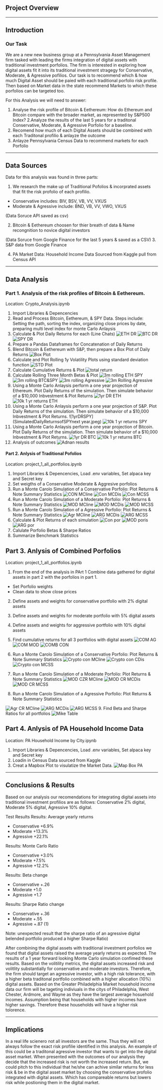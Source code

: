 ## Project Overview 

---

## Introduction
### Our Task 

We are a new new business group at a Pennsylvania Asset Management firm tasked with leading the firms integration of digital assets with traditional investment porfolios. The firm is interested in exploring how digital assets fit it into its traditional investment stragegy for Conservative, Moderate, & Agressive pofilios. Our task is to recommend which & how much Digital Asset should be paied with each traditional porfolio risk profile. Then based on Market data in the state recommend Markets to which these porfolios can be targeted too. 

For this Analysis we will need to answer: 

1. Analyse the risk profile of Bitcoin & Eethereum: How do Ethereum and Bitcoin compare with the broader market, as represented by S&P500 Index?
2.Analyze the results of the last 5 years for a traditonal Conservative, Moderate, & Agressive Porfolio for a baseline. 
3. Recomend how much of each Digital Assets should be combined with each Traditonal profilio & anlayze the outcome 
4. Anlayze Pennsylvania Census Data to recommend markets for each Porfolio 

---

## Data Sources 
Data for this analysis was found in three parts: 
1. We research the make up of Traditional Pofolios & incorprated assets that fit the risk profolio of each profilio. 
* Conservative includes: BIV, BSV, VB, VV, VXUS
* Moderate & Agressive include: BND, VB, VV, VWO, VXUS

(Data Soruce API saved as csv)

2. Bitcoin & Eethereum choosen for thier breath of data & Name recongnition to novice digital investors 

(Data Soruce from Google Finance for the last 5 years & saved as a CSV)
3. S&P data from Google Finance 

4. PA Market Data: Household Income Data Sourced from Kaggle pull from Census API
---

## Data Analysis

### Part 1. Analysis of the risk profiles of Bitcoin & Eethereum. 
Location: Crypto_Analysis.ipynb
1. Import  Libraries & Depencencies 
2. Read and Process Bitcoin, Eethereum, & SPY Data. Steps include: Setting the path, sorting the index, organizing close prices by date, preparing multi level index for monte Carlo Anlaysis
3. Calculate & Plot Daily Returns for each (Line Chats)
![ETH DR](ETHDailyReturns.jpeg)
![BTC DR](BTCDailyReturns.jpeg)
![SPY DR](SPYDailyReturns.jpeg)
4. Prepare a Pandas Dataframes for Concatenation of Daily Returns 
5. Blend Bitcoin & Eethereum with S&P, then prepare a Box Plot of Daily Returns
![Box Plot](BoxPlotDailyReturnDigital.jpeg)
6. Calculate and Plot Rolling 1y Volatility Plots using standard deviation function
![STD Plot](1yrRollingSTD.jpeg)
7. Calculate Cumulative Returns & Plot 
![total return](Cumulativereturns.jpeg)
8. Calculate Rolling Three Month Betas & Plot 
![3m rolling ETH SPY](3mRollingBetaETH&SPY.jpeg)
![3m rolling BTC&SPY](3mRollingBetaBTC&SPY.jpeg)
![3m rolling Agressive](3MRollingBetaAgressiveSPYETH&SPYBeta.jpeg)
![3m Rolling Agressive](3MRollingBetaModerate&SPY.jpeg)
9. Using a Monte Carlo Anlaysis perform a one year projection of Ethereum. Plot Daily Returns of the simulation. Then simulate behavior of a $10,000 Inbvestment & Plot Returns
![1yr DR ETH](FinalSimulatedDailyReturnsBehaviprofETHovernextyear.jpeg)
![10k 1 yr returns ETH](SimulatedReturnsETH10k.jpeg)
10. Using a Monte Carlo Anlaysis perform a one year projection of S&P. Plot Daily Returns of the simulation. Then simulate behavior of a $10,000 Inbvestment & Plot Returns.
![1yrDRSPY](SimulatedDailyReturnsofSPYnext year.jpeg)
![10k 1 yr returns SPY](10kInvestSPYSimulation.jpeg)
11. Using a Monte Carlo Anlaysis perform a one year projection of Bitcoin. Plot Daily Returns of the simulation. Then simulate behavior of a $10,000 Inbvestment & Plot Returns.
![1yr DR BTC](SimulatedDRBTCoverthenextyear.jpeg)
![10k 1 yr returns BTC](10KSimulatedReturnsBTC.jpeg)
12. Analysis of outcomes 
![Adnan results](Adnantable.jpeg)

#### Part 2. Anlysis of Traditional Pofolios 
Location: project_1_all_portfolios.ipynb
1. Import  Libraries & Depencencies, Load .env variables, Set alpaca key and Secret key
2. Set weigths of a Conservative Moderate & Aggresive porfolios 
3. Run a Monte Carolo Simulation of a Conservative Porfolio: Plot Returns & Note Summary Statistics
![CON MCline](ConservMCLine.jpeg)
![Con MCDis](ConservMCdis.jpeg)
![Con MCSS](SummarystatsCONSMC.jpeg)
4. Run a Monte Carolo Simulation of a Moderate Porfolio: Plot Returns & Note Summary Statistics
![MOD MCline](MODMCLine.jpeg)
![MOD MCDis](MODMCDIS.jpeg)
![MOD MCSS](MODMCSS.jpeg)
5. Run a Monte Carolo Simulation of a Agressive Porfolio: Plot Returns & Note Summary Statistics
![Agr MCline](AgressMCLine.jpeg)
![ARG MCDis](AggresMCDis.jpeg)
![ARG MCSS](AgressMCSS.jpeg)
6. Calculate & Plot Returns of each simulation
![Con por](Aggressiveporfolioreturns.jpeg)
![MOD poris](Moderateporfolioreturns.jpeg)
![ARG por](Aggressiveporfolioreturns.jpeg)
7. Calulate Porfolio Betas & Sharpe Ratios 
8. Summarize Benchmark Statistics 
## Part 3. Anlysis of Combined Porfolios
Location: project_1_all_portfolios.ipynb
1. From the end of the analysis in PArt 1 Combine data gathered for digital assets in part 2 with the porfolios in part 1. 
* Set Porfolio weights 
* Clean data to show close prices 
2. Define assets and weights for conservative portfolio with 2% digital assets
3. Define assets and weights for moderate portfolio with 5% digital assets
4. Define assets and weights for aggressive portfolio with 10% digital assets
5. Find cumulative returns for all 3 portfolios with digital assets
![COM AG](Combinedagress.jpeg)
![COM MOD](Combinedmod.jpeg)
![COMB CON](Combinedcons.jpeg)
6. Run a Monte Carolo Simulation of a Conservative Porfolio: Plot Returns & Note Summary Statistics
![Crypto con MCline](CryptocombinedMCline.jpeg)
![Crypto con CDis](CryptocombinedMCdis.jpeg)
![Crypto con MCSS](CryptocombinedMClSS.jpeg)

7. Run a Monte Carolo Simulation of a Moderate Porfolio: Plot Returns & Note Summary Statistics
![MOD CZR MCline](MODCRMCLINE.jpeg)
![MOD CR MCDis](MODCRMCDIS.jpeg)
![MOD CR MCSS](MODCRMCDD.jpeg)
8. Run a Monte Carolo Simulation of a Agressive Porfolio: Plot Returns & Note Summary Statistics

![Agr CR MCline](CRAGRESSMCLINE.jpeg)
![ARG MCDis](CRAGRESSMCDIS.jpeg)
![ARG MCSS](CRAGRESSMCSS.jpeg)
9. Find Beta and Sharpe Ratios for all portfolios
![Mike Table](Miketable.jpeg)

## Part 4. Anlysis of PA Household Income Data
Location: PA Household Income by City.ipynb
1. Import  Libraries & Depencencies, Load .env variables, Set alpaca key and Secret key
2. Loadin in Census Data sourced from Kaggle 
3. Creat a Mapbox Plot to visulatize the Market Data. 
![Map Box PA](MapboxPA.jpeg)

--- 

## Conclusions & Results 
Based on our analysis our recomendations for integrating digital assets into traditional investment profilios are as follows: Conservative 2% digital, Moderate 5% digital, Agressive 10% digital. 

Test Results 
Results: Average yearly returns
* Conservative +6.9%
* Moderate +13.3%
* Agressive +22.1%

Results: Monte Carlo Ratio
* Conservative +3.0%
* Moderate +7.5%
* Agressive +12.2%

Results: Beta change
* Conservative +.26
* Moderate +1.0
* Agressive +1.7

Results: Sharpe Ratio change
* Conservative +.36
* Moderate +.55
* Agressive +.87 (1)

Note: unexpected result that the sharpe ratio of an agressive digital belended portfolio produced a higher Sharpe Ratio)

After combining the digital assets with traditional investment porfolios we found that digital assets raised the average yearly returns as expected. The results of a 1 year forward looking Monte Carlo simulation confimed these results. Based on the volitility metrics, the digital assets increased risk and volitlity substantially for conservative and moderate investors. Therefore, the firm should target an agressive investor, with a high risk tolerance, with a higher beta traditonal portfolio combined with a higher allocation (10%) digital assets. Based on the Greater Philadelphia Market household income data our firm will be tageting indiviuals in the citys of Philadelphia, West Chester, Ardmore, and Wayne as they have the largest average hosuehold incomes. Assumption being that households with higher incomes have higher savings. Therefore these households will have a higher risk tolorence.

---

## Implications 
In a real life scienero not all investors are the same. Thus they will not always follow the exact risk profilie identified in this analysis. An example of this could be a traditonal agressive investor that wants to get into the digital asset market. When presented with the outcomes of our analysis they decide that the increased risk is not worth the increased return. But, we could pitch to this individual that he/she can achive similar returns for less risk & be in the digital asset market by choosing the conservative profolio integrated with digital assets. Which has compareable returns but lowers risk while postioning them in the digital market. 
